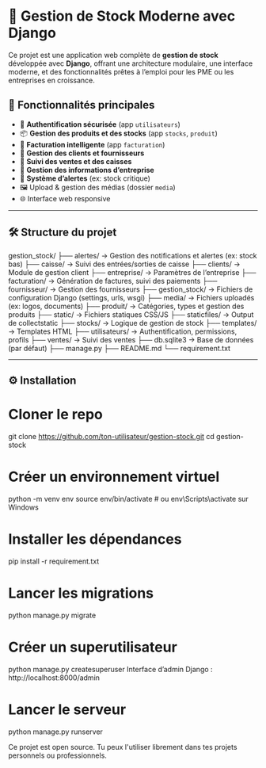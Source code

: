 # 🧠 Gestion de Stock Moderne avec Django

Ce projet est une application web complète de **gestion de stock** développée avec **Django**, offrant une architecture modulaire, une interface moderne, et des fonctionnalités prêtes à l’emploi pour les PME ou les entreprises en croissance.

## 🚀 Fonctionnalités principales

- 🔐 **Authentification sécurisée** (app `utilisateurs`)
- 📦 **Gestion des produits et des stocks** (app `stocks`, `produit`)
- 🧾 **Facturation intelligente** (app `facturation`)
- 🏪 **Gestion des clients et fournisseurs**
- 💼 **Suivi des ventes et des caisses**
- 🏢 **Gestion des informations d’entreprise**
- 🔔 **Système d’alertes** (ex: stock critique)
- 🖼️ Upload & gestion des médias (dossier `media`)
- 🌐 Interface web responsive

---

## 🛠️ Structure du projet

gestion_stock/
├── alertes/ → Gestion des notifications et alertes (ex: stock bas)
├── caisse/ → Suivi des entrées/sorties de caisse
├── clients/ → Module de gestion client
├── entreprise/ → Paramètres de l’entreprise
├── facturation/ → Génération de factures, suivi des paiements
├── fournisseur/ → Gestion des fournisseurs
├── gestion_stock/ → Fichiers de configuration Django (settings, urls, wsgi)
├── media/ → Fichiers uploadés (ex: logos, documents)
├── produit/ → Catégories, types et gestion des produits
├── static/ → Fichiers statiques CSS/JS
├── staticfiles/ → Output de collectstatic
├── stocks/ → Logique de gestion de stock
├── templates/ → Templates HTML
├── utilisateurs/ → Authentification, permissions, profils
├── ventes/ → Suivi des ventes
├── db.sqlite3 → Base de données (par défaut)
├── manage.py
├── README.md
└── requirement.txt

---

## ⚙️ Installation

# Cloner le repo
git clone https://github.com/ton-utilisateur/gestion-stock.git
cd gestion-stock

# Créer un environnement virtuel
python -m venv env
source env/bin/activate  # ou env\Scripts\activate sur Windows

# Installer les dépendances
pip install -r requirement.txt

# Lancer les migrations
python manage.py migrate

# Créer un superutilisateur
python manage.py createsuperuser
Interface d’admin Django : http://localhost:8000/admin

# Lancer le serveur
python manage.py runserver

Ce projet est open source. Tu peux l'utiliser librement dans tes projets personnels ou professionnels.


